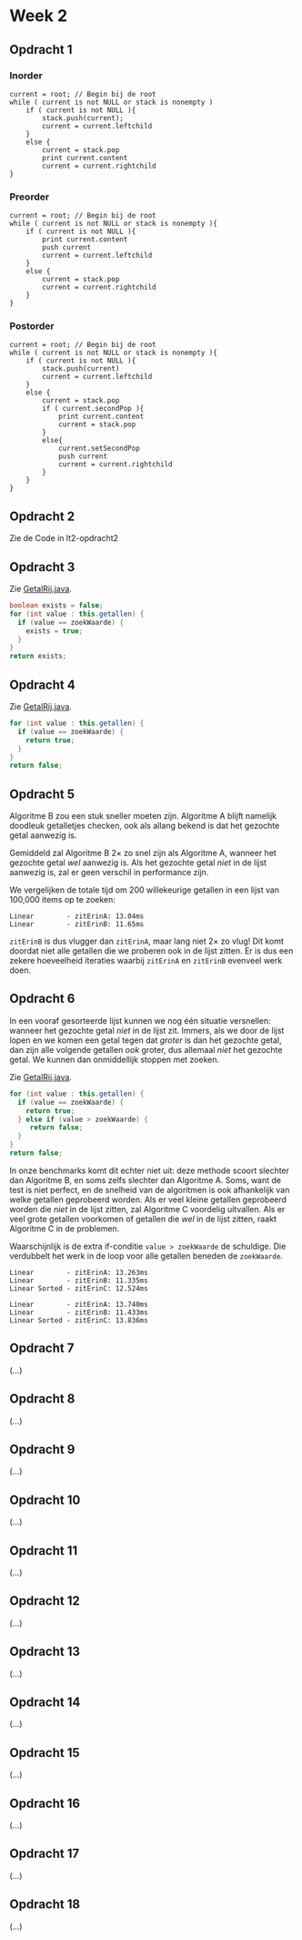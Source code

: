 # Week 2

## Opdracht 1

### Inorder

	current = root; // Begin bij de root
	while ( current is not NULL or stack is nonempty ) 
		if ( current is not NULL ){
			stack.push(current);
			current = current.leftchild
		} 
		else {
			current = stack.pop
			print current.content
			current = current.rightchild
	}

### Preorder
	current = root; // Begin bij de root
	while ( current is not NULL or stack is nonempty ){
		if ( current is not NULL ){
			print current.content
			push current
			current = current.leftchild
		} 
		else {
			current = stack.pop
			current = current.rightchild
		}
	}

### Postorder
	current = root; // Begin bij de root
	while ( current is not NULL or stack is nonempty ){
		if ( current is not NULL ){
			stack.push(current)
			current = current.leftchild
		} 
		else {
			current = stack.pop
			if ( current.secondPop ){
				print current.content
				current = stack.pop
			} 
			else{
				current.setSecondPop
				push current
				current = current.rightchild
			}
		}
	}

## Opdracht 2

Zie de Code in lt2-opdracht2


## Opdracht 3

Zie [GetalRij.java](../../Code/lt2-getalrij/src/getalrij/GetalRij.java#L31-L39).

```java
boolean exists = false;
for (int value : this.getallen) {
  if (value == zoekWaarde) {
    exists = true;
  }
}
return exists;
```

## Opdracht 4

Zie [GetalRij.java](../../Code/lt2-getalrij/src/getalrij/GetalRij.java#L41-L48).

```java
for (int value : this.getallen) {
  if (value == zoekWaarde) {
    return true;
  }
}
return false;
```

## Opdracht 5

Algoritme B zou een stuk sneller moeten zijn. Algoritme A blijft namelijk
doodleuk getalletjes checken, ook als allang bekend is dat het gezochte getal
aanwezig is.

Gemiddeld zal Algoritme B 2× zo snel zijn als Algoritme A, wanneer het gezochte
getal _wel_ aanwezig is. Als het gezochte getal _niet_ in de lijst aanwezig is,
zal er geen verschil in performance zijn.

We vergelijken de totale tijd om 200 willekeurige getallen in een lijst van
100,000 items op te zoeken:

```
Linear        - zitErinA: 13.04ms
Linear        - zitErinB: 11.65ms
```

`zitErinB` is dus vlugger dan `zitErinA`, maar lang niet 2× zo vlug! Dit komt
doordat niet alle getallen die we proberen ook in de lijst zitten. Er is dus een
zekere hoeveelheid iteraties waarbij `zitErinA` en `zitErinB` evenveel werk
doen.

## Opdracht 6

In een vooraf gesorteerde lijst kunnen we nog één situatie versnellen: wanneer
het gezochte getal _niet_ in de lijst zit. Immers, als we door de lijst lopen
en we komen een getal tegen dat _groter_ is dan het gezochte getal, dan zijn
alle volgende getallen _ook_ groter, dus allemaal _niet_ het gezochte getal. We
kunnen dan onmiddellijk stoppen met zoeken.

Zie [GetalRij.java](../../Code/lt2-getalrij/src/getalrij/GetalRij.java#L50-L59).

```java
for (int value : this.getallen) {
  if (value == zoekWaarde) {
    return true;
  } else if (value > zoekWaarde) {
     return false;
  }
}
return false;
```

In onze benchmarks komt dit echter niet uit: deze methode scoort slechter dan
Algoritme B, en soms zelfs slechter dan Algoritme A. Soms, want de test is niet
perfect, en de snelheid van de algoritmen is ook afhankelijk van welke getallen
geprobeerd worden. Als er veel kleine getallen geprobeerd worden die _niet_ in
de lijst zitten, zal Algoritme C voordelig uitvallen. Als er veel grote getallen
voorkomen of getallen die _wel_ in de lijst zitten, raakt Algoritme C in de
problemen.

Waarschijnlijk is de extra if-conditie `value > zoekWaarde` de schuldige. Die
verdubbelt het werk in de loop voor alle getallen beneden de `zoekWaarde`.

```
Linear        - zitErinA: 13.263ms
Linear        - zitErinB: 11.335ms
Linear Sorted - zitErinC: 12.524ms
```

```
Linear        - zitErinA: 13.740ms
Linear        - zitErinB: 11.433ms
Linear Sorted - zitErinC: 13.836ms
```

## Opdracht 7

(…)


## Opdracht 8

(…)


## Opdracht 9

(…)


## Opdracht 10

(…)


## Opdracht 11

(…)


## Opdracht 12

(…)


## Opdracht 13

(…)


## Opdracht 14

(…)


## Opdracht 15

(…)


## Opdracht 16

(…)


## Opdracht 17

(…)


## Opdracht 18

(…)
